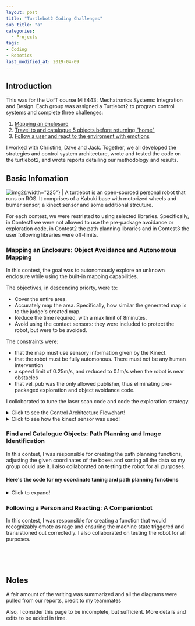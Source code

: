 ```yaml
---
layout: post
title: "Turtlebot2 Coding Challenges"
sub_title: "a"
categories:
  - Projects
tags:
- Coding
- Robotics
last_modified_at: 2019-04-09 
---
```



## Introduction 
This was for the UofT course MIE443: Mechatronics Systems: Integration and Design. Each group was assigned a Turtlebot2 to program control systems and complete three challenges:

1. [Mapping an enclosure](#1)
2. [Travel to and catalogue 5 objects before returning "home"](#2)
3. [Follow a user and react to the enviroment with emotions](#3)

I worked with Christine, Dave and Jack. Together, we all developed the strategies and control system architecture, wrote and tested the code on the turtlebot2, and wrote reports detailing our methodology and results.

## Basic Infomation

![img2](https://www.turtlebot.com/assets/images/turtlebot_2_lg.png){:width="225"} | A turtlebot is an open-sourced personal robot that runs on ROS. It comprises of a Kabuki base with motorized wheels and bumer sensor, a kinect sensor and some additional strcuture.

For each contest, we were restristed to using selected libraries. Specifically, in Contest1 we were not allowed to use the pre-package avoidance or exploration code, in Contest2 the path planning libraries and in Contest3 the user following libraries were off-limits.

### Mapping an Enclosure: Object Avoidance and Autonomous Mapping <a name="1"></a>
In this contest, the goal was to autonomously explore an unknown enclosure while using the built-in mapping capabilities. 

The objectives, in descending priorty, were to:
- Cover the entire area.
- Accurately map the area. Specifically, how similar the generated map is to the judge's created map.
- Reduce the time required, with a max limit of 8minutes.
- Avoid using the contact sensors: they were included to protect the robot, but were to be avoided.

The constraints were:
- that the map must use sensory information given by the Kinect.
- that the robot must be fully automonous. There must not be any human intervention
- a speed limit of 0.25m/s, and reduced to 0.1m/s when the robot is near obstacles
- that vel_pub was the only allowed publisher, thus eliminating pre-packaged exploration and object avoidance code.

I colloborated to tune the laser scan code and code the exploration strategy. 

<details>
  <summary>Click to see the Control Architecture Flowchart!</summary>
  <p>
    | ![img2](/images/projects/turtlebot2/flowchart_controller_architecture.PNG "Contest 1 Flowchart"){:width="200"} |
    | :------------: | 
    | Diagram credit to Christine for drawing it |
  </p>
</details>

<details>
  <summary>Click to see how the kinect sensor was used!</summary>
  <p>
    |![img2](/images/projects/turtlebot2/discretation_process_laserCallback.PNG "How the Laser Works"){:width="400"} |
    | :------------: | 
    | Image credit to the course for providing it |
    
    The kinect is not an actual simple laser sensor. However, it can be used as such and the process for this was pre-packaged into a laser sensor array with over 600 elements. We discretized it into 10 by average the points for easier use and coding.
    
    With this, we now had information on how close an object was to the front of the Turtlebot2 at each angle - This formed the basis of our object avoidance algorithm and thus our exploration code.
    
  </p>
</details>


### Find and Catalogue Objects: Path Planning and Image Identification <a name="2"></a>
In this contest, I was responsible for creating the path planning functions, adjusting the given coordinates of the boxes and sorting all the data so my group could use it. I also collaborated on testing the robot for all purposes.

#### Here's the code for my coordinate tuning and path planning functions
<details>
  <summary>Click to expand!</summary>
  <p>
    
  ```
    test
    function whatIsLove() {
      console.log('Baby Don't hurt me. Don't hurt me');
      return 'No more';
    }
  ```
  
  </p>
</details>

### Following a Person and Reacting: A Companionbot <a name="3"></a>
In this contest, I was responsible for creating a function that would recognizably emote as rage and ensuring the machine state triggered and transistioned out correctedly.  I also collaborated on testing the robot for all purposes.

<p>&nbsp;</p> 
<p>&nbsp;</p> 

## Notes
A fair amount of the writing was summarized and all the diagrams were pulled from our reports, credit to my teammates

Also, I consider this page to be incomplete, but sufficient. More details and edits to be added in time.









